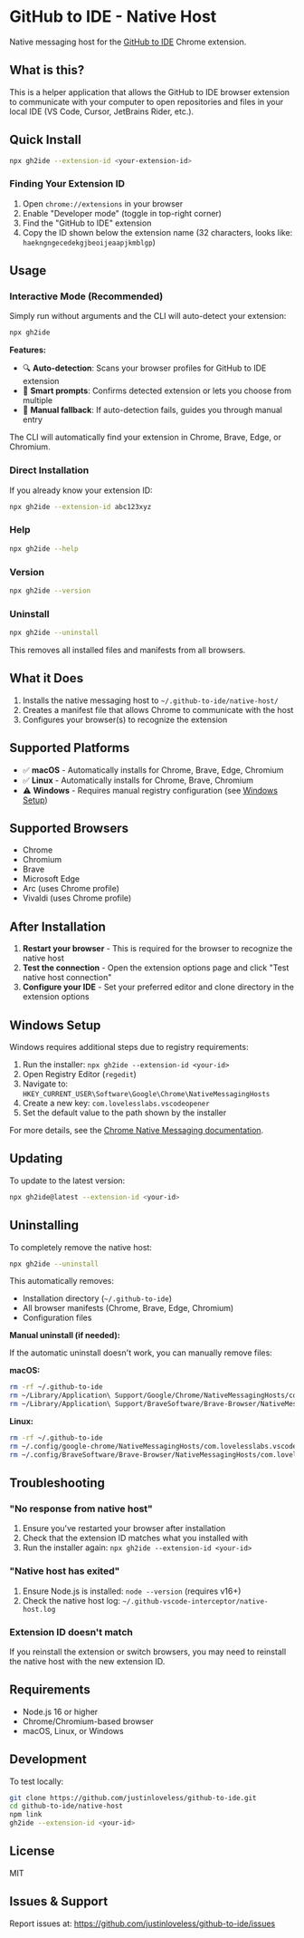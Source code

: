 # GitHub to IDE - Native Host

Native messaging host for the [GitHub to IDE](https://github.com/justinloveless/github-to-ide) Chrome extension.

## What is this?

This is a helper application that allows the GitHub to IDE browser extension to communicate with your computer to open repositories and files in your local IDE (VS Code, Cursor, JetBrains Rider, etc.).

## Quick Install

```bash
npx gh2ide --extension-id <your-extension-id>
```

### Finding Your Extension ID

1. Open `chrome://extensions` in your browser
2. Enable "Developer mode" (toggle in top-right corner)
3. Find the "GitHub to IDE" extension
4. Copy the ID shown below the extension name (32 characters, looks like: `haekngngecedekgjbeoijeaapjkmblgp`)

## Usage

### Interactive Mode (Recommended)

Simply run without arguments and the CLI will auto-detect your extension:

```bash
npx gh2ide
```

**Features:**
- 🔍 **Auto-detection**: Scans your browser profiles for GitHub to IDE extension
- 🎯 **Smart prompts**: Confirms detected extension or lets you choose from multiple
- 📝 **Manual fallback**: If auto-detection fails, guides you through manual entry

The CLI will automatically find your extension in Chrome, Brave, Edge, or Chromium.

### Direct Installation

If you already know your extension ID:

```bash
npx gh2ide --extension-id abc123xyz
```

### Help

```bash
npx gh2ide --help
```

### Version

```bash
npx gh2ide --version
```

### Uninstall

```bash
npx gh2ide --uninstall
```

This removes all installed files and manifests from all browsers.

## What it Does

1. Installs the native messaging host to `~/.github-to-ide/native-host/`
2. Creates a manifest file that allows Chrome to communicate with the host
3. Configures your browser(s) to recognize the extension

## Supported Platforms

- ✅ **macOS** - Automatically installs for Chrome, Brave, Edge, Chromium
- ✅ **Linux** - Automatically installs for Chrome, Brave, Chromium
- ⚠️ **Windows** - Requires manual registry configuration (see [Windows Setup](#windows-setup))

## Supported Browsers

- Chrome
- Chromium
- Brave
- Microsoft Edge
- Arc (uses Chrome profile)
- Vivaldi (uses Chrome profile)

## After Installation

1. **Restart your browser** - This is required for the browser to recognize the native host
2. **Test the connection** - Open the extension options page and click "Test native host connection"
3. **Configure your IDE** - Set your preferred editor and clone directory in the extension options

## Windows Setup

Windows requires additional steps due to registry requirements:

1. Run the installer: `npx gh2ide --extension-id <your-id>`
2. Open Registry Editor (`regedit`)
3. Navigate to: `HKEY_CURRENT_USER\Software\Google\Chrome\NativeMessagingHosts`
4. Create a new key: `com.lovelesslabs.vscodeopener`
5. Set the default value to the path shown by the installer

For more details, see the [Chrome Native Messaging documentation](https://developer.chrome.com/docs/apps/nativeMessaging/).

## Updating

To update to the latest version:

```bash
npx gh2ide@latest --extension-id <your-id>
```

## Uninstalling

To completely remove the native host:

```bash
npx gh2ide --uninstall
```

This automatically removes:
- Installation directory (`~/.github-to-ide`)
- All browser manifests (Chrome, Brave, Edge, Chromium)
- Configuration files

**Manual uninstall (if needed):**

If the automatic uninstall doesn't work, you can manually remove files:

**macOS:**
```bash
rm -rf ~/.github-to-ide
rm ~/Library/Application\ Support/Google/Chrome/NativeMessagingHosts/com.lovelesslabs.vscodeopener.json
rm ~/Library/Application\ Support/BraveSoftware/Brave-Browser/NativeMessagingHosts/com.lovelesslabs.vscodeopener.json
```

**Linux:**
```bash
rm -rf ~/.github-to-ide
rm ~/.config/google-chrome/NativeMessagingHosts/com.lovelesslabs.vscodeopener.json
rm ~/.config/BraveSoftware/Brave-Browser/NativeMessagingHosts/com.lovelesslabs.vscodeopener.json
```

## Troubleshooting

### "No response from native host"

1. Ensure you've restarted your browser after installation
2. Check that the extension ID matches what you installed with
3. Run the installer again: `npx gh2ide --extension-id <your-id>`

### "Native host has exited"

1. Ensure Node.js is installed: `node --version` (requires v16+)
2. Check the native host log: `~/.github-vscode-interceptor/native-host.log`

### Extension ID doesn't match

If you reinstall the extension or switch browsers, you may need to reinstall the native host with the new extension ID.

## Requirements

- Node.js 16 or higher
- Chrome/Chromium-based browser
- macOS, Linux, or Windows

## Development

To test locally:

```bash
git clone https://github.com/justinloveless/github-to-ide.git
cd github-to-ide/native-host
npm link
gh2ide --extension-id <your-id>
```

## License

MIT

## Issues & Support

Report issues at: https://github.com/justinloveless/github-to-ide/issues

